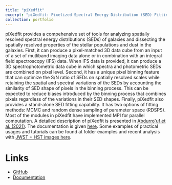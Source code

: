 ```yaml
---
title: "piXedfit"
excerpt: "piXedfit: Pixelized Spectral Energy Distribution (SED) Fitting<br/><img src='/images/pixedfit.png' width='150' height='150'>"
collection: portfolio
---
```


piXedfit provides a compehensive set of tools for analyzing spatially resolved spectral energy distributions (SEDs) of galaxies and dissecting the spatially resolved properties of the stellar populations and dust in the galaxies. First, it can produce a pixel-matched 3D data cube from an input of a set of mutliband imaging data alone or in combination with an integral field spectroscopy (IFS) data. When IFS data is provided, it can produce a 3D spectrophotometric data cube in which spectra and photometric SEDs are combined on pixel level. Second, it has a unique pixel binning feature that can optimize the S/N ratio of SEDs on spatially resolved scales while retaining the spatial and spectral variations of the SEDs by accounting the similarity of SED shape of pixels in the binning process. This can be expected to reduce biases introduced by the binning process that combines pixels regardless of the variations in their SED shapes. Finally, piXedfit also provides a stand-alone SED fitting capability. It has two options of fitting methods: MCMC and random dense sampling of parameter space (RDSPS). Most of the modules in piXedfit have implemented MPI for parallel computation. A detailed description of piXedfit is presented in [Abdurro'uf et al. (2021)](https://ui.adsabs.harvard.edu/abs/2021ApJS..254...15A/abstract). The documentation is given [here](https://pixedfit.readthedocs.io/en/latest/). Some examples of practical usages and tutorials can be found at folder examples and recent analysis with [JWST + HST images here](https://github.com/aabdurrouf/JWST-HST_resolvedSEDfits). 

Links
====

* [GitHub](https://github.com/aabdurrouf/piXedfit)
* [Documentation](https://pixedfit.readthedocs.io/en/latest/index.html)

